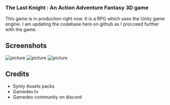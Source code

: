 ### The Last Knight : An Action Adventure Fantasy 3D game
This game is in production right now.  It is a RPG which uses the Unity game engine.
I am updating the codebase here on github as I procceed further with the game.

 
## Screenshots
![picture](Screenshots/ss1.png)
![picture](Screenshots/ss2.png)
![picture](Screenshots/ss3.png)


## Credits
- Synty Assets packs
- Gamedev.tv 
- Gamedev community on discord
